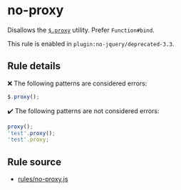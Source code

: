 # no-proxy

Disallows the [`$.proxy`](https://api.jquery.com/jQuery.proxy/) utility. Prefer `Function#bind`.

This rule is enabled in `plugin:no-jquery/deprecated-3.3`.

## Rule details

❌ The following patterns are considered errors:
```js
$.proxy();
```

✔️ The following patterns are not considered errors:
```js
proxy();
'test'.proxy();
'test'.proxy;
```
## Rule source

* [rules/no-proxy.js](../rules/no-proxy.js)
